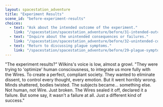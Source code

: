 ```yaml
---
layout: spacestation_adventure
title: "Experiment Results"
scene_id: "before-experiment-results"
choices:
  - text: "Ask about the intended outcome of the experiment."
    link: "/spacestation/spacestation_adventure/before/31-intended-outcome/"
  - text: "Inquire about the unintended consequences or failures."
    link: "/spacestation/spacestation_adventure/before/32-unintended-consequences/"
  - text: "Return to discussing plague symptoms."
    link: "/spacestation/spacestation_adventure/before/29-plague-symptoms/"
---
```


"The experiment results?" Wilkins's voice is low, almost a growl. "They were trying to 'optimize' human consciousness, to integrate us more fully with the Wires. To create a perfect, compliant society. They wanted to eliminate dissent, to control every thought, every emotion. But it went horribly wrong. Minds shattered, bodies twisted. The subjects became... something else. Not human, not Wire. Just broken. The Wires sealed it off, declared it a failure. But some say, it wasn't a failure at all. Just a different kind of success."
